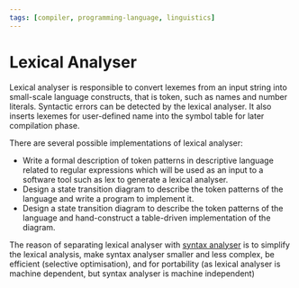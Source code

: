```yaml
---
tags: [compiler, programming-language, linguistics]
---
```


# Lexical Analyser

Lexical analyser is responsible to convert lexemes from an input string into
small-scale language constructs, that is token, such as names and number
literals. Syntactic errors can be detected by the lexical analyser. It also
inserts lexemes for user-defined name into the symbol table for later
compilation phase.

There are several possible implementations of lexical analyser:
- Write a formal description of token patterns in descriptive language related
  to regular expressions which will be used as an input to a software tool such
  as lex to generate a lexical analyser.
- Design a state transition diagram to describe the token patterns of the
  language and write a program to implement it.
- Design a state transition diagram to describe the token patterns of the
  language and hand-construct a table-driven implementation of the diagram.

The reason of separating lexical analyser with [syntax analyser](202302281741.md)
is to simplify the lexical analysis, make syntax analyser smaller and less
complex, be efficient (selective optimisation), and for portability (as lexical
analyser is machine dependent, but syntax analyser is machine independent)
